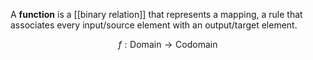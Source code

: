A **function** is a [[binary relation]] that represents a mapping, a rule that associates every input/source element with an output/target element. 

$$
f: \mathsf{Domain} \to \mathsf{Codomain}
$$